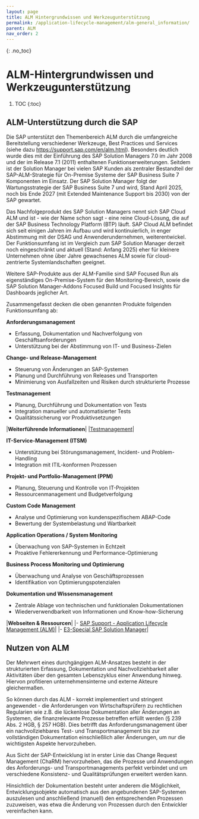 ```yaml
---
layout: page
title: ALM Hintergrundwissen und Werkzeugunterstützung
permalink: /application-lifecycle-management/alm-general_information/
parent: ALM
nav_order: 2
---
```


{: .no_toc}
# ALM-Hintergrundwissen und Werkzeugunterstützung

1. TOC
{:toc}

## ALM-Unterstützung durch die SAP

Die SAP unterstützt den Themenbereich ALM durch die umfangreiche Bereitstellung verschiedener Werkzeuge, Best Practices und Services (siehe dazu https://support.sap.com/en/alm.html). Besonders deutlich wurde dies mit der Einführung des SAP Solution Managers 7.0 im Jahr 2008 und der im Release 7.1 (2011) enthaltenen Funktionserweiterungen. Seitdem ist der Solution Manager bei vielen SAP Kunden als zentraler Bestandteil der SAP-ALM-Strategie für On-Premise Systeme der SAP Business Suite 7 Komponenten im Einsatz. Der SAP Solution Manager folgt der Wartungsstrategie der SAP Business Suite 7 und wird, Stand April 2025, noch bis Ende 2027 (mit Extended Maintenance Support bis 2030) von der SAP gewartet.

Das Nachfolgeprodukt des SAP Solution Managers nennt sich SAP Cloud ALM und ist - wie der Name schon sagt - eine reine Cloud-Lösung, die auf der SAP Business Technology Platform (BTP) läuft. SAP Cloud ALM befindet sich seit einigen Jahren im Aufbau und wird kontinuierlich, in enger Abstimmung mit der DSAG und Anwenderundernehmen, weiterentwickel. Der Funktionsumfang ist im Vergleich zum SAP Solution Manager derzeit noch eingeschränkt und aktuell (Stand: Anfang 2025) eher für kleinere Unternehmen ohne über Jahre gewachsenes ALM sowie für cloud-zentrierte Systemlandschaften geeignet.

Weitere SAP-Produkte aus der ALM-Familie sind SAP Focused Run als eigenständiges On-Premise-System für den Monitoring-Bereich, sowie die SAP Solution Manager-Addons Focused Build und Focused Insights für Dashboards jeglicher Art.

Zusammengefasst decken die oben genannten Produkte folgenden Funktionsumfang ab:

**Anforderungsmanagement**

- Erfassung, Dokumentation und Nachverfolgung von Geschäftsanforderungen
- Unterstützung bei der Abstimmung von IT- und Business-Zielen

**Change- und Release-Management**

- Steuerung von Änderungen an SAP-Systemen
- Planung und Durchführung von Releases und Transporten
- Minimierung von Ausfallzeiten und Risiken durch strukturierte Prozesse

**Testmanagement**

- Planung, Durchführung und Dokumentation von Tests
- Integration manueller und automatisierter Tests
- Qualitätssicherung vor Produktivsetzungen

|**Weiterführende Informationen**|
|[Testmanagement](/ABAP-Leitfaden/testing/index)|


**IT-Service-Management (ITSM)**

- Unterstützung bei Störungsmanagement, Incident- und Problem-Handling
- Integration mit ITIL-konformen Prozessen

**Projekt- und Portfolio-Management (PPM)**

- Planung, Steuerung und Kontrolle von IT-Projekten
- Ressourcenmanagement und Budgetverfolgung

**Custom Code Management**

- Analyse und Optimierung von kundenspezifischem ABAP-Code
- Bewertung der Systembelastung und Wartbarkeit

**Application Operations / System Monitoring**

- Überwachung von SAP-Systemen in Echtzeit
- Proaktive Fehlererkennung und Performance-Optimierung

**Business Process Monitoring und Optimierung**

- Überwachung und Analyse von Geschäftsprozessen
- Identifikation von Optimierungspotenzialen

**Dokumentation und Wissensmanagement**

- Zentrale Ablage von technischen und funktionalen Dokumentationen
- Wiederverwendbarkeit von Informationen und Know-how-Sicherung

|**Webseiten & Ressourcen**|
|- [SAP Support - Application Lifecycle Management (ALM)](https://support.sap.com/en/alm.html)|
|- [E3-Special SAP Solution Manager](https://e3mag.com/wp-content/uploads/2018/03/1205-E-3_Extra.pdf)|

## Nutzen von ALM

Der Mehrwert eines durchgängigen ALM-Ansatzes besteht in der strukturierten Erfassung, Dokumentation und Nachvollziehbarkeit aller Aktivitäten über den gesamten Lebenszyklus einer Anwendung hinweg. Hiervon profitieren unternehmensinterne und externe Akteure gleichermaßen.

So können durch das ALM - korrekt implementiert und stringent angewendet - die Anforderungen von Wirtschaftsprüfern zu rechtlichen Regularien wie z.B. die lückenlose Dokumentation aller Änderungen an Systemen, die finanzrelevante Prozesse betreffen erfüllt werden (§ 239 Abs. 2 HGB, § 257 HGB). Dies betrifft das Anforderungsmanagement über ein nachvollziehbares Test- und Transportmanagement bis zur vollständigen Dokumentation einschließlich aller Änderungen, um nur die wichtigsten Aspekte hervorzuheben.

Aus Sicht der SAP-Entwicklung ist in erster Linie das Change Request Management (ChaRM) hervorzuheben, das die Prozesse und Anwendungen des Anforderungs- und Transportmanagements perfekt verbindet und um verschiedene Konsistenz- und Qualitätsprüfungen erweitert werden kann.

Hinsichtlich der Dokumentation besteht unter anderem die Möglichkeit, Entwicklungsobjekte automatisch aus den angebundenen SAP-Systemen auszulesen und anschließend (manuell) den entsprechenden Prozessen zuzuweisen, was etwa die Änderung von Prozessen durch den Entwickler vereinfachen kann.

